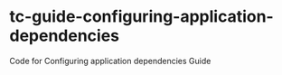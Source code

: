 # tc-guide-configuring-application-dependencies
Code for Configuring application dependencies Guide
